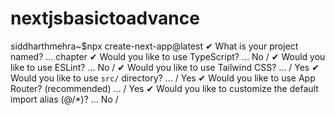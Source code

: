 # nextjsbasictoadvance

siddharthmehra~$npx create-next-app@latest
✔ What is your project named? … chapter
✔ Would you like to use TypeScript? … No / 
✔ Would you like to use ESLint? … No /
✔ Would you like to use Tailwind CSS? …  / Yes
✔ Would you like to use `src/` directory? …  / Yes
✔ Would you like to use App Router? (recommended) …  / Yes
✔ Would you like to customize the default import alias (@/*)? … No / 